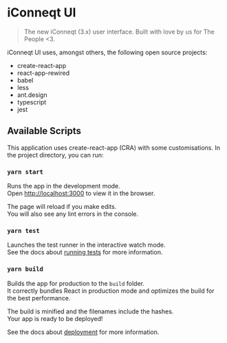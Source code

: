 # iConneqt UI

> The new iConneqt (3.x) user interface. Built with love by us for The People <3.

iConneqt UI uses, amongst others, the following open source projects:

- create-react-app
- react-app-rewired
- babel
- less
- ant.design
- typescript
- jest

## Available Scripts

This application uses create-react-app (CRA) with some customisations. In the project directory, you can run:

### `yarn start`

Runs the app in the development mode.<br />
Open [http://localhost:3000](http://localhost:3000) to view it in the browser.

The page will reload if you make edits.<br />
You will also see any lint errors in the console.

### `yarn test`

Launches the test runner in the interactive watch mode.<br />
See the docs about [running tests](https://facebook.github.io/create-react-app/docs/running-tests) for more information.

### `yarn build`

Builds the app for production to the `build` folder.<br />
It correctly bundles React in production mode and optimizes the build for the best performance.

The build is minified and the filenames include the hashes.<br />
Your app is ready to be deployed!

See the docs about [deployment](https://facebook.github.io/create-react-app/docs/deployment) for more information.
